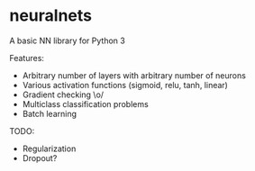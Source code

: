 neuralnets
==========

A basic NN library for Python 3

Features:

- Arbitrary number of layers with arbitrary number of neurons
- Various activation functions (sigmoid, relu, tanh, linear)
- Gradient checking \o/
- Multiclass classification problems
- Batch learning


TODO:

- Regularization
- Dropout?
